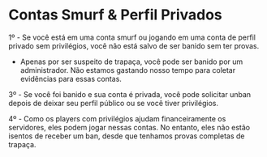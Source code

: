 # Contas Smurf & Perfil Privados

1º - Se você está em uma conta smurf ou jogando em uma conta de perfil privado sem privilégios, você não está salvo de ser banido sem ter provas.

* Apenas por ser suspeito de trapaça, você pode ser banido por um administrador. Não estamos gastando nosso tempo para coletar evidências para essas contas.

3º -  Se você foi banido e sua conta é privada, você pode solicitar unban depois de deixar seu perfil público ou se você tiver privilégios.

4º -  Como os players com privilégios ajudam financeiramente os servidores, eles podem jogar nessas contas. No entanto, eles não estão isentos de receber um ban, desde que tenhamos provas completas de trapaça.

